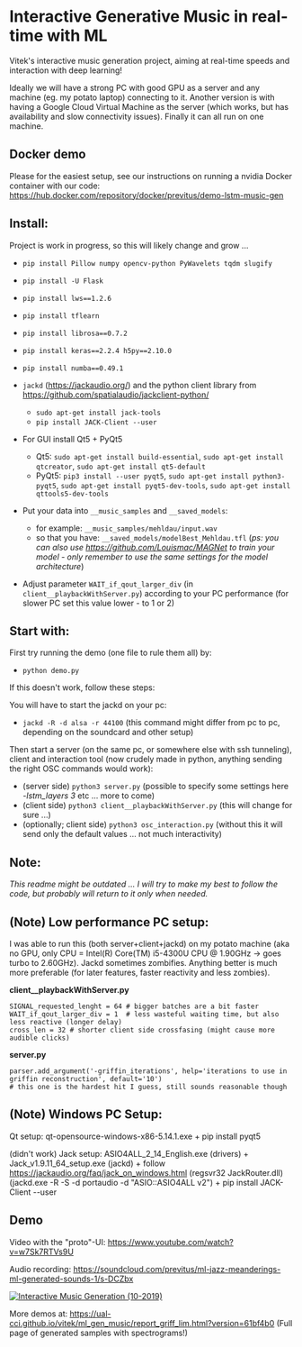 # Interactive Generative Music in real-time with ML
Vitek's interactive music generation project, aiming at real-time speeds and interaction with deep learning!

Ideally we will have a strong PC with good GPU as a server and any machine (eg. my potato laptop) connecting to it. Another version is with having a Google Cloud Virtual Machine as the server (which works, but has availability and slow connectivity issues). Finally it can all run on one machine.

## Docker demo

Please for the easiest setup, see our instructions on running a nvidia Docker container with our code: https://hub.docker.com/repository/docker/previtus/demo-lstm-music-gen

## Install:
Project is work in progress, so this will likely change and grow ...

- `pip install Pillow numpy opencv-python PyWavelets tqdm slugify`
- `pip install -U Flask`
- `pip install lws==1.2.6`
- `pip install tflearn`
- `pip install librosa==0.7.2`
- `pip install keras==2.2.4 h5py==2.10.0`
- `pip install numba==0.49.1`
- `jackd` (https://jackaudio.org/) and the python client library from https://github.com/spatialaudio/jackclient-python/
  - `sudo apt-get install jack-tools`
  - `pip install JACK-Client --user`
- For GUI install Qt5 + PyQt5
  - Qt5: `sudo apt-get install build-essential`, `sudo apt-get install qtcreator`, `sudo apt-get install qt5-default`
  - PyQt5: `pip3 install --user pyqt5`, `sudo apt-get install python3-pyqt5`, `sudo apt-get install pyqt5-dev-tools`, `sudo apt-get install qttools5-dev-tools`


- Put your data into `__music_samples` and `__saved_models`:
  - for example: `__music_samples/mehldau/input.wav`
  - so that you have: `__saved_models/modelBest_Mehldau.tfl` (_ps: you can also use https://github.com/Louismac/MAGNet to train your model - only remember to use the same settings for the model architecture_)
- Adjust parameter `WAIT_if_qout_larger_div` (in `client__playbackWithServer.py`) according to your PC performance (for slower PC set this value lower - to 1 or 2)

## Start with:

First try running the demo (one file to rule them all) by:
- `python demo.py`

If this doesn't work, follow these steps:

You will have to start the jackd on your pc:
- `jackd -R -d alsa -r 44100` (this command might differ from pc to pc, depending on the soundcard and other setup)

Then start a server (on the same pc, or somewhere else with ssh tunneling), client and interaction tool (now crudely made in python, anything sending the right OSC commands would work):
- (server side) `python3 server.py` (possible to specify some settings here _-lstm_layers 3_ etc ... more to come)
- (client side) `python3 client__playbackWithServer.py` (this will change for sure ...)
- (optionally; client side) `python3 osc_interaction.py` (without this it will send only the default values ... not much interactivity)

## Note:

_This readme might be outdated ... I will try to make my best to follow the code, but probably will return to it only when needed._

## (Note) Low performance PC setup:

I was able to run this (both server+client+jackd) on my potato machine (aka no GPU, only CPU = Intel(R) Core(TM) i5-4300U CPU @ 1.90GHz -> goes turbo to 2.60GHz). Jackd sometimes zombifies. Anything better is much more preferable (for later features, faster reactivity and less zombies).

**client__playbackWithServer.py**
```
SIGNAL_requested_lenght = 64 # bigger batches are a bit faster
WAIT_if_qout_larger_div = 1  # less wasteful waiting time, but also less reactive (longer delay)
cross_len = 32 # shorter client side crossfasing (might cause more audible clicks)
```
**server.py**
```
parser.add_argument('-griffin_iterations', help='iterations to use in griffin reconstruction', default='10') 
# this one is the hardest hit I guess, still sounds reasonable though
```

## (Note) Windows PC Setup:

Qt setup: qt-opensource-windows-x86-5.14.1.exe + pip install pyqt5

(didn't work) Jack setup: ASIO4ALL_2_14_English.exe (drivers) + Jack_v1.9.11_64_setup.exe (jackd) + follow https://jackaudio.org/faq/jack_on_windows.html (regsvr32 JackRouter.dll) (jackd.exe -R -S -d portaudio -d "ASIO::ASIO4ALL v2") + pip install JACK-Client --user
## Demo

Video with the "proto"-UI: https://www.youtube.com/watch?v=w7Sk7RTVs9U

Audio recording: https://soundcloud.com/previtus/ml-jazz-meanderings-ml-generated-sounds-1/s-DCZbx


[![Interactive Music Generation (10-2019)](https://raw.githubusercontent.com/ual-cci/music_gen_interaction_RTML/master/_illustration_img.png?token=AAIV2RWR3M4IZCAGLU5RQQ26AD72E)](https://www.youtube.com/watch?v=w7Sk7RTVs9U "Interactive Music Generation (10-2019)")

More demos at: https://ual-cci.github.io/vitek/ml_gen_music/report_griff_lim.html?version=61bf4b0 (Full page of generated samples with spectrograms!)
